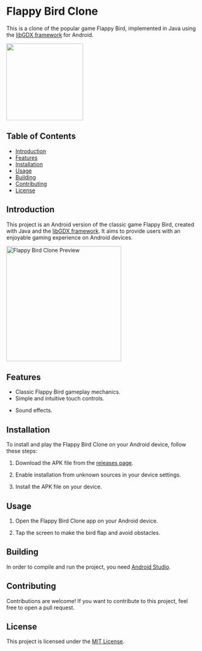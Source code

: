 # Flappy Bird Clone

This is a clone of the popular game Flappy Bird, implemented in Java using the [libGDX framework](https://libgdx.com/) for Android.

<div>
  <img src="https://github.com/Italord0/flappy-bird/assets/32901063/d081162d-eee5-4efb-aba2-64a3e955858e" width="200"/>
</div>

## Table of Contents
- [Introduction](#introduction)
- [Features](#features)
- [Installation](#installation)
- [Usage](#usage)
- [Building](#building)
- [Contributing](#contributing)
- [License](#license)

## Introduction

This project is an Android version of the classic game Flappy Bird, created with Java and the [libGDX framework](https://libgdx.com/). It aims to provide users with an enjoyable gaming experience on Android devices.

<img src="https://github.com/Italord0/flappy-bird/assets/32901063/f6d4649e-1e78-458f-a7b9-b539a3e9fc1e" alt="Flappy Bird Clone Preview" width="300"/>

## Features

- Classic Flappy Bird gameplay mechanics.
- Simple and intuitive touch controls.
<!--- Score tracking. -->
- Sound effects.

## Installation

To install and play the Flappy Bird Clone on your Android device, follow these steps:

1. Download the APK file from the [releases page](https://github.com/italord0/flappy-bird/releases).

2. Enable installation from unknown sources in your device settings.

3. Install the APK file on your device.

## Usage

1. Open the Flappy Bird Clone app on your Android device.

2. Tap the screen to make the bird flap and avoid obstacles.

<!--3. Try to achieve the highest score possible by navigating through the pipes. -->

## Building

In order to compile and run the project, you need [Android Studio](https://developer.android.com/studio).

## Contributing

Contributions are welcome! If you want to contribute to this project, feel free to open a pull request.

## License

This project is licensed under the [MIT License](LICENSE).
